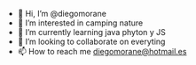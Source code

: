 - 👋 Hi, I’m @diegomorane
- 👀 I’m interested in camping nature
- 🌱 I’m currently learning java phyton y JS
- 💞️ I’m looking to collaborate on everyting
- 📫 How to reach me diegomorane@hotmail.es

<!---
diegomorane/diegomorane is a ✨ special ✨ repository because its `README.md` (this file) appears on your GitHub profile.
You can click the Preview link to take a look at your changes.
--->
